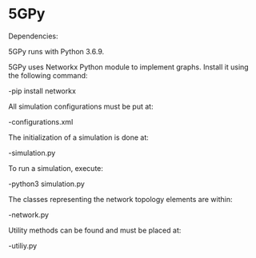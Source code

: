 # 5GPy

Dependencies:

5GPy runs with Python 3.6.9.

5GPy uses Networkx Python module to implement graphs. Install it using the following command:

-pip install networkx

All simulation configurations must be put at:

-configurations.xml

The initialization of a simulation is done at:

-simulation.py

To run a simulation, execute:

-python3 simulation.py

The classes representing the network topology elements are within:

-network.py

Utility methods can be found and must be placed at:

-utiliy.py

<!--
Please, when using 5GPy in your paper, thesis or dissertation, it is mandatory to cite the following reference:

@article{tinini20195gpy,
title={5GPy: A SimPy-based simulator for performance evaluations in 5G hybrid Cloud-Fog RAN architectures},
author={Tinini, Rodrigo Izidoro and dos Santos, Matias Rom{\'a}rio Pinheiro and Figueiredo, Gustavo Bittencourt and Batista, Daniel Mac{\^e}do},
journal={Simulation Modelling Practice and Theory},
pages={102030},
year={2019},
publisher={Elsevier}
}

If you have any questions, please contact me at: tinini at fei dot edu dot br
-->
